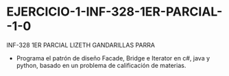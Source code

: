 # EJERCICIO-1-INF-328-1ER-PARCIAL--1-0
INF-328 1ER PARCIAL LIZETH GANDARILLAS PARRA
- Programa el patrón de diseño Facade, Bridge e Iterator en c#, java y python, basado en un problema de calificación de materias.
